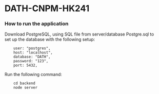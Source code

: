 ﻿# DATH-CNPM-HK241

### How to run the application

Download PostgreSQL, using SQL file from server/database Postgre.sql to set up the database with the following setup:

```
    user: "postgres",
    host: "localhost",
    database: "DATH",
    password: "123",
    port: 5432,
```

Run the following command:
```
    cd backend
    node server
```
